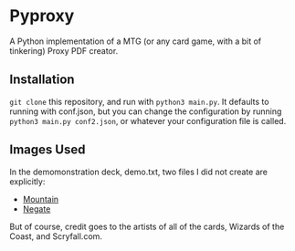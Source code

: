 # Pyproxy

A Python implementation of a MTG (or any card game, with a bit of tinkering) Proxy PDF creator.

## Installation

`git clone` this repository, and run with `python3 main.py`. It defaults to running with conf.json, but you can change the configuration by running `python3 main.py conf2.json`, or whatever your configuration file is called.

## Images Used

In the demomonstration deck, demo.txt, two files I did not create are explicitly:

- [Mountain](https://c1.scryfall.com/file/scryfall-cards/large/front/3/b/3ba24a61-e529-4490-8536-6276ea77c511.jpg?1637115137)
- [Negate](https://i.pinimg.com/originals/ba/e4/e5/bae4e5787efedb0e7ffdcaa66bf0de3b.png)

But of course, credit goes to the artists of all of the cards, Wizards of the Coast, and Scryfall.com.
